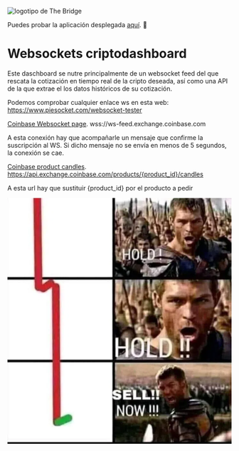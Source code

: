 ![logotipo de The Bridge](https://user-images.githubusercontent.com/27650532/77754601-e8365180-702b-11ea-8bed-5bc14a43f869.png  "logotipo de The Bridge")

Puedes probar la aplicación desplegada [aquí](https://gregarious-dusk-5d357b.netlify.app/). :rocket:

# Websockets criptodashboard

Este daschboard se nutre principalmente de un websocket feed del que rescata la cotización en tiempo real de la cripto deseada, así como una API de la que extrae el los datos históricos de su cotización.

Podemos comprobar cualquier enlace ws en esta web: https://www.piesocket.com/websocket-tester

[Coinbase Websocket page](https://docs.cloud.coinbase.com/exchange/docs/websocket-overview).
wss://ws-feed.exchange.coinbase.com

A esta conexión hay que acompañarle un mensaje que confirme la suscripción al WS. Si dicho mensaje no se envía en menos de 5 segundos, la conexión se cae.

[Coinbase product candles](https://docs.cloud.coinbase.com/exchange/reference/exchangerestapi_getproductcandles).
https://api.exchange.coinbase.com/products/{product_id}/candles

A esta url hay que sustituir {product_id} por el producto a pedir 

![meme](./assets/criptomeme-5.jpg.webp)